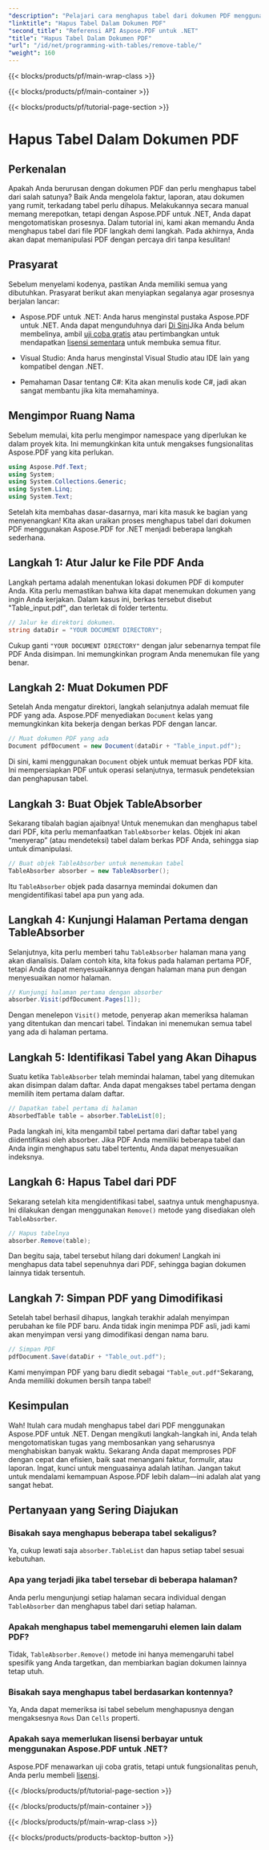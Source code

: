 ```yaml
---
"description": "Pelajari cara menghapus tabel dari dokumen PDF menggunakan Aspose.PDF untuk .NET dengan panduan langkah demi langkah. Sederhanakan manipulasi PDF dengan tutorial mudah ini."
"linktitle": "Hapus Tabel Dalam Dokumen PDF"
"second_title": "Referensi API Aspose.PDF untuk .NET"
"title": "Hapus Tabel Dalam Dokumen PDF"
"url": "/id/net/programming-with-tables/remove-table/"
"weight": 160
---
```


{{< blocks/products/pf/main-wrap-class >}}

{{< blocks/products/pf/main-container >}}

{{< blocks/products/pf/tutorial-page-section >}}

# Hapus Tabel Dalam Dokumen PDF

## Perkenalan

Apakah Anda berurusan dengan dokumen PDF dan perlu menghapus tabel dari salah satunya? Baik Anda mengelola faktur, laporan, atau dokumen yang rumit, terkadang tabel perlu dihapus. Melakukannya secara manual memang merepotkan, tetapi dengan Aspose.PDF untuk .NET, Anda dapat mengotomatiskan prosesnya. Dalam tutorial ini, kami akan memandu Anda menghapus tabel dari file PDF langkah demi langkah. Pada akhirnya, Anda akan dapat memanipulasi PDF dengan percaya diri tanpa kesulitan!

## Prasyarat

Sebelum menyelami kodenya, pastikan Anda memiliki semua yang dibutuhkan. Prasyarat berikut akan menyiapkan segalanya agar prosesnya berjalan lancar:

- Aspose.PDF untuk .NET: Anda harus menginstal pustaka Aspose.PDF untuk .NET. Anda dapat mengunduhnya dari [Di Sini](https://releases.aspose.com/pdf/net/)Jika Anda belum membelinya, ambil [uji coba gratis](https://releases.aspose.com/) atau pertimbangkan untuk mendapatkan [lisensi sementara](https://purchase.aspose.com/temporary-license/) untuk membuka semua fitur.
  
- Visual Studio: Anda harus menginstal Visual Studio atau IDE lain yang kompatibel dengan .NET.
  
- Pemahaman Dasar tentang C#: Kita akan menulis kode C#, jadi akan sangat membantu jika kita memahaminya.

## Mengimpor Ruang Nama

Sebelum memulai, kita perlu mengimpor namespace yang diperlukan ke dalam proyek kita. Ini memungkinkan kita untuk mengakses fungsionalitas Aspose.PDF yang kita perlukan.

```csharp
using Aspose.Pdf.Text;
using System;
using System.Collections.Generic;
using System.Linq;
using System.Text;
```

Setelah kita membahas dasar-dasarnya, mari kita masuk ke bagian yang menyenangkan! Kita akan uraikan proses menghapus tabel dari dokumen PDF menggunakan Aspose.PDF for .NET menjadi beberapa langkah sederhana.

## Langkah 1: Atur Jalur ke File PDF Anda

Langkah pertama adalah menentukan lokasi dokumen PDF di komputer Anda. Kita perlu memastikan bahwa kita dapat menemukan dokumen yang ingin Anda kerjakan. Dalam kasus ini, berkas tersebut disebut "Table_input.pdf", dan terletak di folder tertentu.

```csharp
// Jalur ke direktori dokumen.
string dataDir = "YOUR DOCUMENT DIRECTORY";
```

Cukup ganti `"YOUR DOCUMENT DIRECTORY"` dengan jalur sebenarnya tempat file PDF Anda disimpan. Ini memungkinkan program Anda menemukan file yang benar.

## Langkah 2: Muat Dokumen PDF

Setelah Anda mengatur direktori, langkah selanjutnya adalah memuat file PDF yang ada. Aspose.PDF menyediakan `Document` kelas yang memungkinkan kita bekerja dengan berkas PDF dengan lancar.

```csharp
// Muat dokumen PDF yang ada
Document pdfDocument = new Document(dataDir + "Table_input.pdf");
```

Di sini, kami menggunakan `Document` objek untuk memuat berkas PDF kita. Ini mempersiapkan PDF untuk operasi selanjutnya, termasuk pendeteksian dan penghapusan tabel.

## Langkah 3: Buat Objek TableAbsorber

Sekarang tibalah bagian ajaibnya! Untuk menemukan dan menghapus tabel dari PDF, kita perlu memanfaatkan `TableAbsorber` kelas. Objek ini akan “menyerap” (atau mendeteksi) tabel dalam berkas PDF Anda, sehingga siap untuk dimanipulasi.

```csharp
// Buat objek TableAbsorber untuk menemukan tabel
TableAbsorber absorber = new TableAbsorber();
```

Itu `TableAbsorber` objek pada dasarnya memindai dokumen dan mengidentifikasi tabel apa pun yang ada.

## Langkah 4: Kunjungi Halaman Pertama dengan TableAbsorber

Selanjutnya, kita perlu memberi tahu `TableAbsorber` halaman mana yang akan dianalisis. Dalam contoh kita, kita fokus pada halaman pertama PDF, tetapi Anda dapat menyesuaikannya dengan halaman mana pun dengan menyesuaikan nomor halaman.

```csharp
// Kunjungi halaman pertama dengan absorber
absorber.Visit(pdfDocument.Pages[1]);
```

Dengan menelepon `Visit()` metode, penyerap akan memeriksa halaman yang ditentukan dan mencari tabel. Tindakan ini menemukan semua tabel yang ada di halaman pertama.

## Langkah 5: Identifikasi Tabel yang Akan Dihapus

Suatu ketika `TableAbsorber` telah memindai halaman, tabel yang ditemukan akan disimpan dalam daftar. Anda dapat mengakses tabel pertama dengan memilih item pertama dalam daftar.

```csharp
// Dapatkan tabel pertama di halaman
AbsorbedTable table = absorber.TableList[0];
```

Pada langkah ini, kita mengambil tabel pertama dari daftar tabel yang diidentifikasi oleh absorber. Jika PDF Anda memiliki beberapa tabel dan Anda ingin menghapus satu tabel tertentu, Anda dapat menyesuaikan indeksnya.

## Langkah 6: Hapus Tabel dari PDF

Sekarang setelah kita mengidentifikasi tabel, saatnya untuk menghapusnya. Ini dilakukan dengan menggunakan `Remove()` metode yang disediakan oleh `TableAbsorber`.

```csharp
// Hapus tabelnya
absorber.Remove(table);
```

Dan begitu saja, tabel tersebut hilang dari dokumen! Langkah ini menghapus data tabel sepenuhnya dari PDF, sehingga bagian dokumen lainnya tidak tersentuh.

## Langkah 7: Simpan PDF yang Dimodifikasi

Setelah tabel berhasil dihapus, langkah terakhir adalah menyimpan perubahan ke file PDF baru. Anda tidak ingin menimpa PDF asli, jadi kami akan menyimpan versi yang dimodifikasi dengan nama baru.

```csharp
// Simpan PDF
pdfDocument.Save(dataDir + "Table_out.pdf");
```

Kami menyimpan PDF yang baru diedit sebagai `"Table_out.pdf"`Sekarang, Anda memiliki dokumen bersih tanpa tabel!

## Kesimpulan

Wah! Itulah cara mudah menghapus tabel dari PDF menggunakan Aspose.PDF untuk .NET. Dengan mengikuti langkah-langkah ini, Anda telah mengotomatiskan tugas yang membosankan yang seharusnya menghabiskan banyak waktu. Sekarang Anda dapat memproses PDF dengan cepat dan efisien, baik saat menangani faktur, formulir, atau laporan. Ingat, kunci untuk menguasainya adalah latihan. Jangan takut untuk mendalami kemampuan Aspose.PDF lebih dalam—ini adalah alat yang sangat hebat.

## Pertanyaan yang Sering Diajukan

### Bisakah saya menghapus beberapa tabel sekaligus?  
Ya, cukup lewati saja `absorber.TableList` dan hapus setiap tabel sesuai kebutuhan.

### Apa yang terjadi jika tabel tersebar di beberapa halaman?  
Anda perlu mengunjungi setiap halaman secara individual dengan `TableAbsorber` dan menghapus tabel dari setiap halaman.

### Apakah menghapus tabel memengaruhi elemen lain dalam PDF?  
Tidak, `TableAbsorber.Remove()` metode ini hanya memengaruhi tabel spesifik yang Anda targetkan, dan membiarkan bagian dokumen lainnya tetap utuh.

### Bisakah saya menghapus tabel berdasarkan kontennya?  
Ya, Anda dapat memeriksa isi tabel sebelum menghapusnya dengan mengaksesnya `Rows` Dan `Cells` properti.

### Apakah saya memerlukan lisensi berbayar untuk menggunakan Aspose.PDF untuk .NET?  
Aspose.PDF menawarkan uji coba gratis, tetapi untuk fungsionalitas penuh, Anda perlu membeli [lisensi](https://purchase.aspose.com/buy).

{{< /blocks/products/pf/tutorial-page-section >}}

{{< /blocks/products/pf/main-container >}}

{{< /blocks/products/pf/main-wrap-class >}}

{{< blocks/products/products-backtop-button >}}